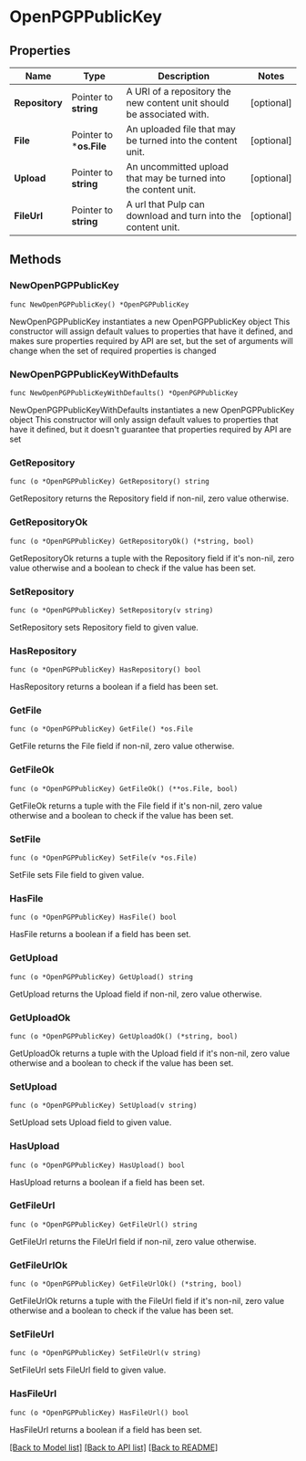 # OpenPGPPublicKey

## Properties

Name | Type | Description | Notes
------------ | ------------- | ------------- | -------------
**Repository** | Pointer to **string** | A URI of a repository the new content unit should be associated with. | [optional] 
**File** | Pointer to ***os.File** | An uploaded file that may be turned into the content unit. | [optional] 
**Upload** | Pointer to **string** | An uncommitted upload that may be turned into the content unit. | [optional] 
**FileUrl** | Pointer to **string** | A url that Pulp can download and turn into the content unit. | [optional] 

## Methods

### NewOpenPGPPublicKey

`func NewOpenPGPPublicKey() *OpenPGPPublicKey`

NewOpenPGPPublicKey instantiates a new OpenPGPPublicKey object
This constructor will assign default values to properties that have it defined,
and makes sure properties required by API are set, but the set of arguments
will change when the set of required properties is changed

### NewOpenPGPPublicKeyWithDefaults

`func NewOpenPGPPublicKeyWithDefaults() *OpenPGPPublicKey`

NewOpenPGPPublicKeyWithDefaults instantiates a new OpenPGPPublicKey object
This constructor will only assign default values to properties that have it defined,
but it doesn't guarantee that properties required by API are set

### GetRepository

`func (o *OpenPGPPublicKey) GetRepository() string`

GetRepository returns the Repository field if non-nil, zero value otherwise.

### GetRepositoryOk

`func (o *OpenPGPPublicKey) GetRepositoryOk() (*string, bool)`

GetRepositoryOk returns a tuple with the Repository field if it's non-nil, zero value otherwise
and a boolean to check if the value has been set.

### SetRepository

`func (o *OpenPGPPublicKey) SetRepository(v string)`

SetRepository sets Repository field to given value.

### HasRepository

`func (o *OpenPGPPublicKey) HasRepository() bool`

HasRepository returns a boolean if a field has been set.

### GetFile

`func (o *OpenPGPPublicKey) GetFile() *os.File`

GetFile returns the File field if non-nil, zero value otherwise.

### GetFileOk

`func (o *OpenPGPPublicKey) GetFileOk() (**os.File, bool)`

GetFileOk returns a tuple with the File field if it's non-nil, zero value otherwise
and a boolean to check if the value has been set.

### SetFile

`func (o *OpenPGPPublicKey) SetFile(v *os.File)`

SetFile sets File field to given value.

### HasFile

`func (o *OpenPGPPublicKey) HasFile() bool`

HasFile returns a boolean if a field has been set.

### GetUpload

`func (o *OpenPGPPublicKey) GetUpload() string`

GetUpload returns the Upload field if non-nil, zero value otherwise.

### GetUploadOk

`func (o *OpenPGPPublicKey) GetUploadOk() (*string, bool)`

GetUploadOk returns a tuple with the Upload field if it's non-nil, zero value otherwise
and a boolean to check if the value has been set.

### SetUpload

`func (o *OpenPGPPublicKey) SetUpload(v string)`

SetUpload sets Upload field to given value.

### HasUpload

`func (o *OpenPGPPublicKey) HasUpload() bool`

HasUpload returns a boolean if a field has been set.

### GetFileUrl

`func (o *OpenPGPPublicKey) GetFileUrl() string`

GetFileUrl returns the FileUrl field if non-nil, zero value otherwise.

### GetFileUrlOk

`func (o *OpenPGPPublicKey) GetFileUrlOk() (*string, bool)`

GetFileUrlOk returns a tuple with the FileUrl field if it's non-nil, zero value otherwise
and a boolean to check if the value has been set.

### SetFileUrl

`func (o *OpenPGPPublicKey) SetFileUrl(v string)`

SetFileUrl sets FileUrl field to given value.

### HasFileUrl

`func (o *OpenPGPPublicKey) HasFileUrl() bool`

HasFileUrl returns a boolean if a field has been set.


[[Back to Model list]](../README.md#documentation-for-models) [[Back to API list]](../README.md#documentation-for-api-endpoints) [[Back to README]](../README.md)


